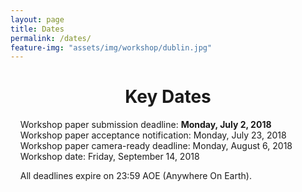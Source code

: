 ```yaml
---
layout: page
title: Dates
permalink: /dates/
feature-img: "assets/img/workshop/dublin.jpg"
---
```


<h1 style="text-align: center">Key Dates</h1>   

&nbsp;&nbsp;&nbsp;  Workshop paper submission deadline: **Monday, July 2, 2018**   
&nbsp;&nbsp;&nbsp;  Workshop paper acceptance notification: Monday, July 23, 2018  
&nbsp;&nbsp;&nbsp;  Workshop paper camera-ready deadline: Monday, August 6, 2018   
&nbsp;&nbsp;&nbsp;  Workshop date: Friday, September 14, 2018   

&nbsp;&nbsp;&nbsp;  All deadlines expire on 23:59 AOE (Anywhere On Earth).